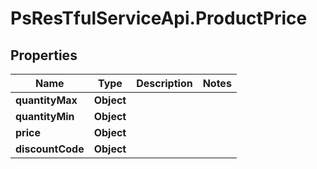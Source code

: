 # PsResTfulServiceApi.ProductPrice

## Properties
Name | Type | Description | Notes
------------ | ------------- | ------------- | -------------
**quantityMax** | **Object** |  | 
**quantityMin** | **Object** |  | 
**price** | **Object** |  | 
**discountCode** | **Object** |  | 

